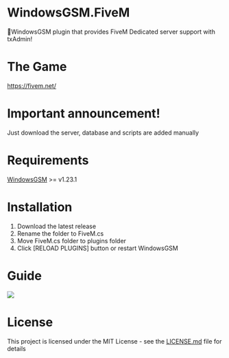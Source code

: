 # WindowsGSM.FiveM
🧩WindowsGSM plugin that provides FiveM Dedicated server support with txAdmin!

# The Game
https://fivem.net/

# Important announcement!
Just download the server, database and scripts are added manually

# Requirements
[WindowsGSM](https://github.com/WindowsGSM/WindowsGSM) >= v1.23.1

# Installation
  1. Download the latest release
  2. Rename the folder to FiveM.cs
  3. Move FiveM.cs folder to plugins folder
  4. Click [RELOAD PLUGINS] button or restart WindowsGSM
  
# Guide
<a href="https://docs.fivem.net/docs/server-manual/setting-up-a-server-vanilla/#windows">
  <img src="https://github.com/IOxee/WindowsGSM.FiveM/assets/48241519/9fd1878c-f329-433f-b4bc-83c88905867e"></img>
</a>


# License
This project is licensed under the MIT License - see the <a href="https://github.com/IOxee/WindowsGSM.FiveM/blob/main/LICENSE">LICENSE.md</a> file for details
